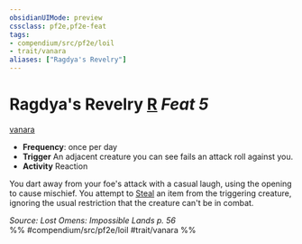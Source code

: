 ```yaml
---
obsidianUIMode: preview
cssclass: pf2e,pf2e-feat
tags:
- compendium/src/pf2e/loil
- trait/vanara
aliases: ["Ragdya's Revelry"]
---
```

# Ragdya's Revelry  [R](rules/core-rulebook/chapter-9-playing-the-game.md#Actions "Reaction") *Feat 5*  
[vanara](rules/traits/vanara-loil.md "Vanara Ancestry & Heritage Trait")  

- **Frequency**: once per day
- **Trigger** An adjacent creature you can see fails an attack roll against you.
- **Activity** Reaction

You dart away from your foe's attack with a casual laugh, using the opening to cause mischief. You attempt to [Steal](rules/actions/steal.md) an item from the triggering creature, ignoring the usual restriction that the creature can't be in combat.

*Source: Lost Omens: Impossible Lands p. 56*  
%% #compendium/src/pf2e/loil #trait/vanara %%